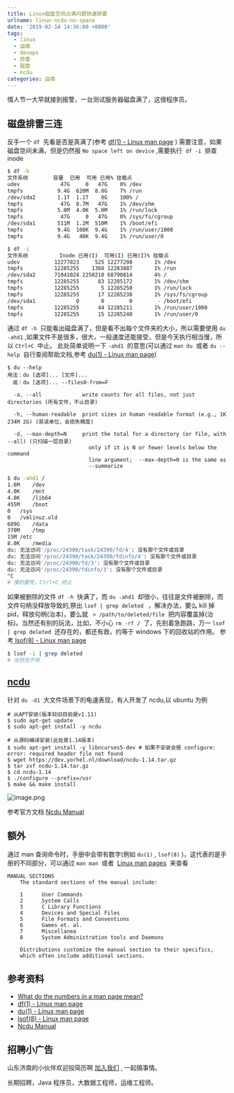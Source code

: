 ```yaml
---
title: Linux磁盘空间占满问题快速排雷
urlname: linux-ncdu-no-space
date: '2019-02-14 14:36:00 +0800'
tags:
  - linux
  - 运维
  - devops
  - 排雷
  - 磁盘
  - ncdu
categories: 运维
---
```


情人节一大早就接到报警，一台测试服务器磁盘满了，这很程序员。

<!-- more -->

## 磁盘排雷三连

反手一个 `df`  先看是否是真满了(参考 [df(1) - Linux man page](https://linux.die.net/man/1/df) )
需要注意，如果磁盘空间未满，但是仍然报 `No space left on device` ,需要执行  `df -i`  排查 inode

```bash
$ df -h
文件系统        容量  已用  可用 已用% 挂载点
udev             47G     0   47G    0% /dev
tmpfs           9.4G  620M  8.8G    7% /run
/dev/sda2       1.1T  1.1T    0G    100% /
tmpfs            47G  8.7M   47G    1% /dev/shm
tmpfs           5.0M  4.0K  5.0M    1% /run/lock
tmpfs            47G     0   47G    0% /sys/fs/cgroup
/dev/sda1       511M  1.2M  510M    1% /boot/efi
tmpfs           9.4G  108K  9.4G    1% /run/user/1000
tmpfs           9.4G   40K  9.4G    1% /run/user/0

$ df -i
文件系统          Inode 已用(I)  可用(I) 已用(I)% 挂载点
udev           12277823     525 12277298       1% /dev
tmpfs          12285255    1368 12283887       1% /run
/dev/sda2      71041024 2250210 68790814       4% /
tmpfs          12285255      83 12285172       1% /dev/shm
tmpfs          12285255       5 12285250       1% /run/lock
tmpfs          12285255      17 12285238       1% /sys/fs/cgroup
/dev/sda1             0       0        0        - /boot/efi
tmpfs          12285255      44 12285211       1% /run/user/1000
tmpfs          12285255      15 12285240       1% /run/user/0

```

通过 `df -h`  只能看出磁盘满了，但是看不出每个文件夹的大小，所以需要使用 `du -ahd1` ,如果文件不是很多，很大，一般速度还能接受，但是今天执行相当慢，所以 `Ctrl+C`  中止。
此处简单说明一下 `-ahd1`  的意思(可以通过 `man du`  或者 `du --help`  自行查阅帮助文档,参考 [du(1) - Linux man page](https://linux.die.net/man/1/du))

```
$ du --help
用法：du [选项]... [文件]...
　或：du [选项]... --files0-from=F

  -a, --all             write counts for all files, not just directories (所有文件，不止目录)

  -h, --human-readable  print sizes in human readable format (e.g., 1K 234M 2G) (易读单位，会损失精度)

  -d, --max-depth=N     print the total for a directory (or file, with --all) (只扫描一层目录)
                          only if it is N or fewer levels below the command
                          line argument;  --max-depth=0 is the same as
                          --summarize

```

```bash
$ du -ahd1 /
1.6M	/dev
4.0K	/mnt
4.0K	/lib64
455M	/boot
0	/sys
0	/vmlinuz.old
689G	/data
370M	/tmp
15M	/etc
8.0K	/media
du: 无法访问'/proc/24390/task/24390/fd/4': 没有那个文件或目录
du: 无法访问'/proc/24390/task/24390/fdinfo/4': 没有那个文件或目录
du: 无法访问'/proc/24390/fd/3': 没有那个文件或目录
du: 无法访问'/proc/24390/fdinfo/3': 没有那个文件或目录
^C
# 慢的要死，Ctrl+C 终止
```

如果被删除的文件 `df -h`  快满了，而 `du -ahd1`  却很小，往往是文件被删除，而文件句柄没释放导致的,祭出 `lsof | grep deleted ` ，解决办法，要么 kill 掉 pid，释放句柄(治本)，要么就 ` > /path/to/deleted/file`  把内容覆盖掉(治标)。当然还有别的玩法，比如，不小心 `rm -rf /`  了，先别着急跑路，万一 `lsof | grep deleted`  还存在的，都还有救，约等于 windows 下的回收站的作用。 参考[ lsof(8) - Linux man page](https://linux.die.net/man/8/lsof)

```bash
$ lsof -i | grep deleted
# 当然也不快
```

## [ncdu](https://dev.yorhel.nl/ncdu)

针对 `du -d1`  大文件场景下的龟速表现，有人开发了 ncdu,以 ubuntu 为例

```
# 从APT安装(版本较旧目前是v1.11)
$ sudo apt-get update
$ sudo apt-get install -y ncdu

# 从源码编译安装(此处是1.14版本)
$ sudo apt-get install -y libncurses5-dev # 如果不安装会报 configure: error: required header file not found
$ wget https://dev.yorhel.nl/download/ncdu-1.14.tar.gz
$ tar zxf ncdu-1.14.tar.gz
$ cd ncdu-1.14
$ ./configure --prefix=/usr
$ make && make install
```

![image.png](https://cdn.nlark.com/yuque/0/2019/png/226273/1550123205304-ae5bfcbc-8c91-4f91-ab15-843953ed6701.png#align=left&display=inline&height=397&name=image.png&originHeight=397&originWidth=779&size=37521&width=779)

参考官方文档 [Ncdu Manual](https://dev.yorhel.nl/ncdu/man)

## 额外

通过 man 查询命令时，手册中会带有数字(例如 `du(1)` , `lsof(8)` )，这代表的是手册的不同部分，可以通过 `man man`  或者  [Linux man pages](https://linux.die.net/man/)  来查看

```
MANUAL SECTIONS
    The standard sections of the manual include:

    1      User Commands
    2      System Calls
    3      C Library Functions
    4      Devices and Special Files
    5      File Formats and Conventions
    6      Games et. al.
    7      Miscellanea
    8      System Administration tools and Daemons

    Distributions customize the manual section to their specifics,
    which often include additional sections.
```

## 参考资料

- [What do the numbers in a man page mean?](https://unix.stackexchange.com/a/3587)
- [df(1) - Linux man page](https://linux.die.net/man/1/df)
- [du(1) - Linux man page](https://linux.die.net/man/1/du)
- [lsof(8) - Linux man page](https://linux.die.net/man/8/lsof)
- [Ncdu Manual](https://dev.yorhel.nl/ncdu/man)

## 招聘小广告

山东济南的小伙伴欢迎投简历啊 [加入我们](https://www.shunnengnet.com/index.php/Home/Contact/join.html) , 一起搞事情。

长期招聘，Java 程序员，大数据工程师，运维工程师。
